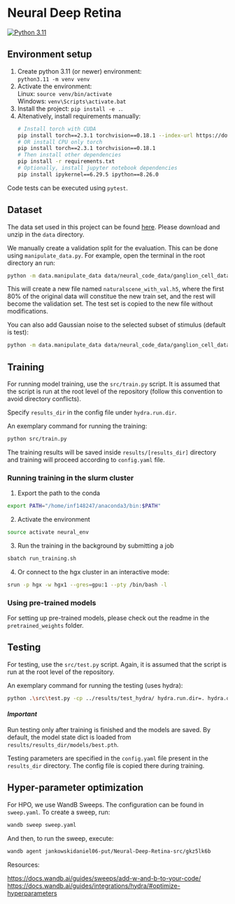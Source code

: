 # Neural Deep Retina #

[![Python 3.11](https://img.shields.io/badge/python-3.11-blue.svg)](https://www.python.org/downloads/release/python-360/)

## Environment setup ##

1. Create python 3.11 (or newer) environment: <br>
   `python3.11 -m venv venv`
1. Activate the environment: <br>
Linux: `source venv/bin/activate` <br>
Windows: `venv\Scripts\activate.bat`
1. Install the project: `pip install -e .`.
1. Altenatively, install requirements manually: 
    ```sh
    # Install torch with CUDA
    pip install torch==2.3.1 torchvision==0.18.1 --index-url https://download.pytorch.org/whl/cu121
    # OR install CPU only torch 
    pip install torch==2.3.1 torchvision==0.18.1
    # Then install other dependencies
    pip install -r requirements.txt
    # Optionally, install jupyter notebook dependencies
    pip install ipykernel==6.29.5 ipython==8.26.0
    ```

Code tests can be executed using `pytest`.

## Dataset ##

The data set used in this project can be found [here](https://purl.stanford.edu/rk663dm5577). Please download and unzip in the `data` directory.

We manually create a validation split for the evaluation. This can be done using `manipulate_data.py`. For example, open the terminal in the root directory an run:

```bash
python -m data.manipulate_data data/neural_code_data/ganglion_cell_data/15-10-07/naturalscene.h5 --man_type make_val_split --train_ratio 0.8
```

This will create a new file named `naturalscene_with_val.h5`, where the first 80% of the original data will constitue the new train set, and the rest will become the validation set. The test set is copied to the new file without modifications.

You can also add Gaussian noise to the selected subset of stimulus (default is test):

```bash
python -m data.manipulate_data data/neural_code_data/ganglion_cell_data/15-10-07/naturalscene.h5 --man_type add_noise --sigma 0.3
```

## Training ##

For running model training, use the `src/train.py` script. It is assumed that the script is run at the root level of the repository (follow this convention to avoid directory conflicts).

Specify `results_dir` in the config file under `hydra.run.dir`. 

An exemplary command for running the training:

```sh
python src/train.py
``` 


The training results will be saved inside `results/[results_dir]` directory and training will proceed according to `config.yaml` file.

### Running training in the slurm cluster ###

1. Export the path to the conda
```sh
export PATH="/home/inf148247/anaconda3/bin:$PATH"
```
2. Activate the environment
```sh
source activate neural_env
```
3. Run the training in the background by submitting a job
```sh
sbatch run_training.sh
```
4. Or connect to the hgx cluster in an interactive mode:
```sh
srun -p hgx -w hgx1 --gres=gpu:1 --pty /bin/bash -l
```

### Using pre-trained models ###

For setting up pre-trained models, please check out the readme in the `pretrained_weights` folder.

## Testing ##

For testing, use the `src/test.py` script. Again, it is assumed that the script is run at the root level of the repository.

An exemplary command for running the testing (uses hydra):

```bash
python .\src\test.py -cp ../results/test_hydra/ hydra.run.dir=. hydra.output_subdir=null hydra/job_logging=disabled hydra/hydra_logging=disabled
```

#### *Important* ####

Run testing only after training is finished and the models are saved. By default, the model state dict is loaded from `results/results_dir/models/best.pth`.

Testing parameters are specified in the `config.yaml` file present in the `results_dir` directory. The config file is copied there during training.

## Hyper-parameter optimization ##

For HPO, we use WandB Sweeps. The configuration can be found in `sweep.yaml`. To create a sweep, run:

```bash
wandb sweep sweep.yaml
```

And then, to run the sweep, execute:

```bash
wandb agent jankowskidaniel06-put/Neural-Deep-Retina-src/gkz5lk6b
```

Resources:

https://docs.wandb.ai/guides/sweeps/add-w-and-b-to-your-code/
https://docs.wandb.ai/guides/integrations/hydra/#optimize-hyperparameters

